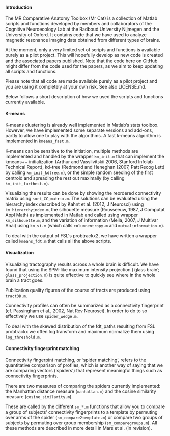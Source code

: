 #### Introduction

The MR Comparative Anatomy Toolbox (Mr Cat) is a collection of Matlab scripts and functions developed by members and collaborators of the Cognitive Neuroecology Lab at the Radboud University Nijmegen and the University of Oxford. It contains code that we have used to analyze magnetic resonance imaging data obtained from different types of brains.

At the moment, only a very limited set of scripts and functions is available purely as a pilot project. This will hopefully develop as new code is created and the associated papers published. Note that the code here on GitHub might differ from the code used for the papers, as we aim to keep updating all scripts and functions.

Please note that all code are made available purely as a pilot project and you are using it completely at your own risk. See also LICENSE.md.

Below follows a short description of how we used the scripts and functions currently available.

#### K-means

K-means clustering is already well implemented in Matlab’s stats toolbox. However, we have implemented some separate versions and add-ons, partly to allow one to play with the algorithms. A fast k-means algorithm is implemented in `kmeans_fast.m`.

K-means can be sensitive to the initiation, multiple methods are implemented and handled by the wrapper `km_init.m` that can implement the kmeans++ initialization (Arthur and Vassilvitskii 2006, Stanford Infolab Technical Report), kd-tree (Redmond and Heneghan (2007, Patt Recog Lett) by calling `km_init_kdtree.m`), or the simple random seeding of the first centroid and spreading the rest out maximally (by calling `km_init_furthest.m`).

Visualizing the results can be done by showing the reordered connectivity matrix using `sort_CC_matrix.m`. The solutions can be evaluated using the hierarchy index described by Kahnt et al. (2012, J Neurosci) using `km_hierarchyindex.m`, the silhouette measure (Rousseeuw, 1987, J Computat Appl Math) as implemented in Matlab and called using  wrapper `km_silhouette.m`, and the variation of information (Meila, 2007, J Multivar Anal) using `km_vi.m` (which calls `columnentropy.m` and `mutualinformation.m`).

To deal with the output of FSL's probtrackx2, we have written a wrapper called `kmeans_fdt.m` that calls all the above scripts.

#### Visualization

Visualizing tractography results across a whole brain is difficult. We have found that using the SPM-like maximum intensity projection (‘glass brain’; `glass_projection.m`) is quite effective to quickly see where in the whole brain a tract goes.Publication quality figures of the course of tracts are produced using `tract3D.m`.Connectivity profiles can often be summarized as a connectivity fingerprint (cf. Passingham et al., 2002, Nat Rev Neurosci). In order to do to so effectively we use `spider_wedge.m`.To deal with the skewed distribution of the fdt_paths resulting from FSL probtrackx we often log transform and maximum normalize them using `log_threshold.m`.#### Connectivity fingerprint matching
Connectivity fingerpint matching, or ‘spider matching’, refers to the quantitative comparison of profiles, which is another way of saying that we are comparing vectors (‘spiders’) that represent meaningful things such as connectivity fingerprints.There are two measures of comparing the spiders currently implemented: the Manhattan distance measure (`manhattan.m`) and the cosine similarity measure (`cosine_similarity.m`).

These are called by the different `sm_*.m` functions that allow you to compare a group of subjects’ connectivity fingerprints to a template by permuting over arms of the spider (`sm_compare2template.m`) or compare two groups of subjects by permuting over group membership (`sm_comparegroups.m`). All these methods are described in more detail in Mars et al. (in revision).
